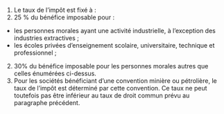 1) Le taux de l’impôt est fixé à :
1) 25 % du bénéfice imposable pour :
- les  personnes  morales  ayant  une  activité  industrielle,  à  l’exception  des
industries extractives ;
- les  écoles  privées  d’enseignement  scolaire,  universitaire,  technique  et
professionnel ;
2) 30% du bénéfice imposable pour les personnes morales autres que celles
énumérées ci-dessus.
2) Pour les sociétés bénéficiant d’une convention minière ou pétrolière, le taux de l’impôt est déterminé par cette convention. Ce taux ne peut toutefois pas être inférieur au taux de droit commun prévu au paragraphe précédent.